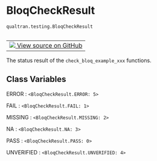 # BloqCheckResult
`qualtran.testing.BloqCheckResult`


<table class="tfo-notebook-buttons tfo-api nocontent" align="left">
<td>
  <a target="_blank" href="https://github.com/quantumlib/Qualtran/blob/main/qualtran/testing.py#L258-L278">
    <img src="https://www.tensorflow.org/images/GitHub-Mark-32px.png" />
    View source on GitHub
  </a>
</td>
</table>



The status result of the `check_bloq_example_xxx` functions.

<!-- Placeholder for "Used in" -->




<h2 class="add-link">Class Variables</h2>

ERROR<a id="ERROR"></a>
: `<BloqCheckResult.ERROR: 5>`

FAIL<a id="FAIL"></a>
: `<BloqCheckResult.FAIL: 1>`

MISSING<a id="MISSING"></a>
: `<BloqCheckResult.MISSING: 2>`

NA<a id="NA"></a>
: `<BloqCheckResult.NA: 3>`

PASS<a id="PASS"></a>
: `<BloqCheckResult.PASS: 0>`

UNVERIFIED<a id="UNVERIFIED"></a>
: `<BloqCheckResult.UNVERIFIED: 4>`


